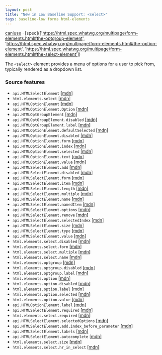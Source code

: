 ```yaml
---
layout: post
title: "New in Low Baseline Support: <select>"
tags: baseline-low forms html-elements
---
```


[caniuse](https://caniuse.com/?search=select) · [spec](['https://html.spec.whatwg.org/multipage/form-elements.html#the-optgroup-element', 'https://html.spec.whatwg.org/multipage/form-elements.html#the-option-element', 'https://html.spec.whatwg.org/multipage/form-elements.html#the-select-element'])

The `<select>` element provides a menu of options for a user to pick from, typically rendered as a dropdown list.

### Source features

- ``api.HTMLSelectElement`` [[mdn]](https://https://developer.mozilla.org/en-US/search?q=api.HTMLSelectElement)
- ``html.elements.select`` [[mdn]](https://https://developer.mozilla.org/en-US/search?q=html.elements.select)
- ``api.HTMLOptionElement`` [[mdn]](https://https://developer.mozilla.org/en-US/search?q=api.HTMLOptionElement)
- ``api.HTMLOptionElement.Option`` [[mdn]](https://https://developer.mozilla.org/en-US/search?q=api.HTMLOptionElement.Option)
- ``api.HTMLOptGroupElement`` [[mdn]](https://https://developer.mozilla.org/en-US/search?q=api.HTMLOptGroupElement)
- ``api.HTMLOptGroupElement.disabled`` [[mdn]](https://https://developer.mozilla.org/en-US/search?q=api.HTMLOptGroupElement.disabled)
- ``api.HTMLOptGroupElement.label`` [[mdn]](https://https://developer.mozilla.org/en-US/search?q=api.HTMLOptGroupElement.label)
- ``api.HTMLOptionElement.defaultSelected`` [[mdn]](https://https://developer.mozilla.org/en-US/search?q=api.HTMLOptionElement.defaultSelected)
- ``api.HTMLOptionElement.disabled`` [[mdn]](https://https://developer.mozilla.org/en-US/search?q=api.HTMLOptionElement.disabled)
- ``api.HTMLOptionElement.form`` [[mdn]](https://https://developer.mozilla.org/en-US/search?q=api.HTMLOptionElement.form)
- ``api.HTMLOptionElement.index`` [[mdn]](https://https://developer.mozilla.org/en-US/search?q=api.HTMLOptionElement.index)
- ``api.HTMLOptionElement.selected`` [[mdn]](https://https://developer.mozilla.org/en-US/search?q=api.HTMLOptionElement.selected)
- ``api.HTMLOptionElement.text`` [[mdn]](https://https://developer.mozilla.org/en-US/search?q=api.HTMLOptionElement.text)
- ``api.HTMLOptionElement.value`` [[mdn]](https://https://developer.mozilla.org/en-US/search?q=api.HTMLOptionElement.value)
- ``api.HTMLSelectElement.add`` [[mdn]](https://https://developer.mozilla.org/en-US/search?q=api.HTMLSelectElement.add)
- ``api.HTMLSelectElement.disabled`` [[mdn]](https://https://developer.mozilla.org/en-US/search?q=api.HTMLSelectElement.disabled)
- ``api.HTMLSelectElement.form`` [[mdn]](https://https://developer.mozilla.org/en-US/search?q=api.HTMLSelectElement.form)
- ``api.HTMLSelectElement.item`` [[mdn]](https://https://developer.mozilla.org/en-US/search?q=api.HTMLSelectElement.item)
- ``api.HTMLSelectElement.length`` [[mdn]](https://https://developer.mozilla.org/en-US/search?q=api.HTMLSelectElement.length)
- ``api.HTMLSelectElement.multiple`` [[mdn]](https://https://developer.mozilla.org/en-US/search?q=api.HTMLSelectElement.multiple)
- ``api.HTMLSelectElement.name`` [[mdn]](https://https://developer.mozilla.org/en-US/search?q=api.HTMLSelectElement.name)
- ``api.HTMLSelectElement.namedItem`` [[mdn]](https://https://developer.mozilla.org/en-US/search?q=api.HTMLSelectElement.namedItem)
- ``api.HTMLSelectElement.options`` [[mdn]](https://https://developer.mozilla.org/en-US/search?q=api.HTMLSelectElement.options)
- ``api.HTMLSelectElement.remove`` [[mdn]](https://https://developer.mozilla.org/en-US/search?q=api.HTMLSelectElement.remove)
- ``api.HTMLSelectElement.selectedIndex`` [[mdn]](https://https://developer.mozilla.org/en-US/search?q=api.HTMLSelectElement.selectedIndex)
- ``api.HTMLSelectElement.size`` [[mdn]](https://https://developer.mozilla.org/en-US/search?q=api.HTMLSelectElement.size)
- ``api.HTMLSelectElement.type`` [[mdn]](https://https://developer.mozilla.org/en-US/search?q=api.HTMLSelectElement.type)
- ``api.HTMLSelectElement.value`` [[mdn]](https://https://developer.mozilla.org/en-US/search?q=api.HTMLSelectElement.value)
- ``html.elements.select.disabled`` [[mdn]](https://https://developer.mozilla.org/en-US/search?q=html.elements.select.disabled)
- ``html.elements.select.form`` [[mdn]](https://https://developer.mozilla.org/en-US/search?q=html.elements.select.form)
- ``html.elements.select.multiple`` [[mdn]](https://https://developer.mozilla.org/en-US/search?q=html.elements.select.multiple)
- ``html.elements.select.name`` [[mdn]](https://https://developer.mozilla.org/en-US/search?q=html.elements.select.name)
- ``html.elements.optgroup`` [[mdn]](https://https://developer.mozilla.org/en-US/search?q=html.elements.optgroup)
- ``html.elements.optgroup.disabled`` [[mdn]](https://https://developer.mozilla.org/en-US/search?q=html.elements.optgroup.disabled)
- ``html.elements.optgroup.label`` [[mdn]](https://https://developer.mozilla.org/en-US/search?q=html.elements.optgroup.label)
- ``html.elements.option`` [[mdn]](https://https://developer.mozilla.org/en-US/search?q=html.elements.option)
- ``html.elements.option.disabled`` [[mdn]](https://https://developer.mozilla.org/en-US/search?q=html.elements.option.disabled)
- ``html.elements.option.label`` [[mdn]](https://https://developer.mozilla.org/en-US/search?q=html.elements.option.label)
- ``html.elements.option.selected`` [[mdn]](https://https://developer.mozilla.org/en-US/search?q=html.elements.option.selected)
- ``html.elements.option.value`` [[mdn]](https://https://developer.mozilla.org/en-US/search?q=html.elements.option.value)
- ``api.HTMLOptionElement.label`` [[mdn]](https://https://developer.mozilla.org/en-US/search?q=api.HTMLOptionElement.label)
- ``api.HTMLSelectElement.required`` [[mdn]](https://https://developer.mozilla.org/en-US/search?q=api.HTMLSelectElement.required)
- ``html.elements.select.required`` [[mdn]](https://https://developer.mozilla.org/en-US/search?q=html.elements.select.required)
- ``api.HTMLSelectElement.selectedOptions`` [[mdn]](https://https://developer.mozilla.org/en-US/search?q=api.HTMLSelectElement.selectedOptions)
- ``api.HTMLSelectElement.add.index_before_parameter`` [[mdn]](https://https://developer.mozilla.org/en-US/search?q=api.HTMLSelectElement.add.index_before_parameter)
- ``api.HTMLSelectElement.labels`` [[mdn]](https://https://developer.mozilla.org/en-US/search?q=api.HTMLSelectElement.labels)
- ``api.HTMLSelectElement.autocomplete`` [[mdn]](https://https://developer.mozilla.org/en-US/search?q=api.HTMLSelectElement.autocomplete)
- ``html.elements.select.size`` [[mdn]](https://https://developer.mozilla.org/en-US/search?q=html.elements.select.size)
- ``html.elements.select.hr_in_select`` [[mdn]](https://https://developer.mozilla.org/en-US/search?q=html.elements.select.hr_in_select)
